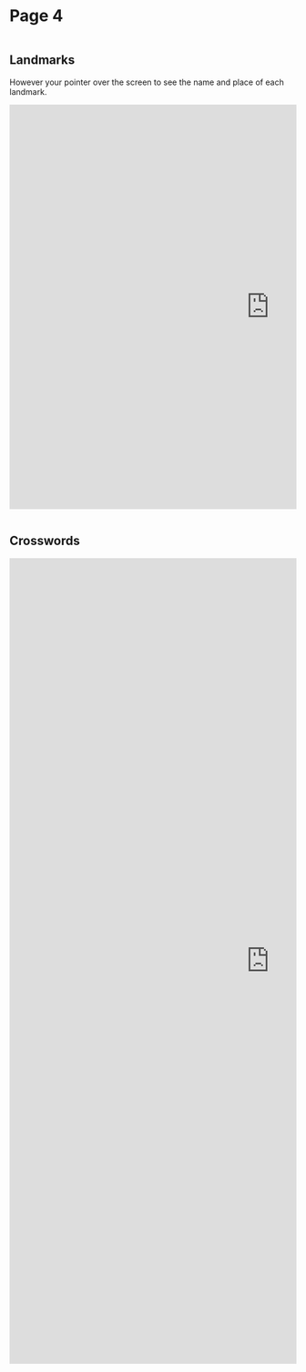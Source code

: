 <h1>Page 4</h1>
<html>
<head>
<meta name="viewport" content="width=device-width, initial-scale=1">
<style>

</style>
</head>
<body>

<div class="row">
  <div class="column" style="background-color:#white;">
    <h2>Landmarks</h2>
    <p> However your pointer over the screen to see the name and place of each landmark. </p>
    <p><iframe src="https://h5p.org/h5p/embed/1236164" width="911" height="710" frameborder="0" allowfullscreen="allowfullscreen" allow="geolocation *; microphone *; camera *; midi *; encrypted-media *" title="Image Slider. Hover your pointer over the Image to see the names of each landmark."></iframe><script src="https://h5p.org/sites/all/modules/h5p/library/js/h5p-resizer.js" charset="UTF-8"></script></p>
  </div>
  <div class="column" style="background-color:#white;">
    <h2>Crosswords</h2>
    <p>    <p><iframe src="https://h5p.org/h5p/embed/1236165" width="911" height="1414" frameborder="0" allowfullscreen="allowfullscreen" allow="geolocation *; microphone *; camera *; midi *; encrypted-media *" title="Crossword"></iframe><script src="https://h5p.org/sites/all/modules/h5p/library/js/h5p-resizer.js" charset="UTF-8"></script></p></p>
  </div>
</div>

</body>
</html>

